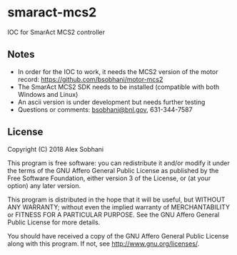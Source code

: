 # smaract-mcs2
IOC for SmarAct MCS2 controller

Notes
-------
* In order for the IOC to work, it needs the MCS2 version of the motor record: https://github.com/bsobhani/motor-mcs2
* The SmarAct MCS2 SDK needs to be installed (compatible with both Windows and Linux)
* An ascii version is under development but needs further testing
* Questions or comments: bsobhani@bnl.gov, 631-344-7587


License
-------

Copyright (C) 2018 Alex Sobhani

This program is free software: you can redistribute it and/or modify
it under the terms of the GNU Affero General Public License as published by
the Free Software Foundation, either version 3 of the License, or
(at your option) any later version.

This program is distributed in the hope that it will be useful,
but WITHOUT ANY WARRANTY; without even the implied warranty of
MERCHANTABILITY or FITNESS FOR A PARTICULAR PURPOSE.  See the
GNU Affero General Public License for more details.

You should have received a copy of the GNU Affero General Public License
along with this program.  If not, see <http://www.gnu.org/licenses/>.
